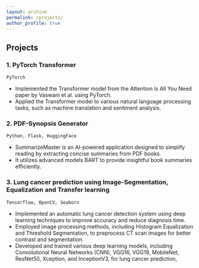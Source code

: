 ```yaml
---
layout: archive
permalink: /projects/
author_profile: true
---
```


<h2> Projects </h2>

### 1.  PyTorch Transformer
``PyTorch``
- Implemented the Transformer model from the Attention Is All You Need paper by Vaswani et al. using PyTorch.
- Applied the Transformer model to various natural language processing tasks, such as machine translation and sentiment analysis.

### 2. PDF-Synopsis Generator
``Python, Flask, HuggingFace`` 
- SummarizeMaster is an AI-powered application designed to simplify reading by extracting concise summaries from PDF books.
- It utilizes advanced models BART to provide insightful book summaries efficiently.

### 3. Lung cancer prediction using Image-Segmentation, Equalization and Transfer learning
``Tensorflow, OpenCV, Seaborn``
- Implemented an automatic lung cancer detection system using deep learning techniques to improve accuracy and reduce diagnosis time.
- Employed image processing methods, including Histogram Equalization and Threshold Segmentation, to preprocess CT scan images for better
contrast and segmentation.
- Developed and trained various deep learning models, including Convolutional Neural Networks (CNN), VGG16, VGG19, MobileNet,
ResNet50, Xception, and InceptionV3, for lung cancer prediction,
